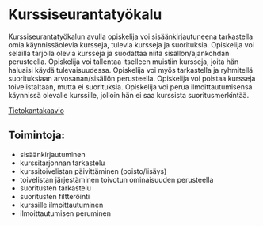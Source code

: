 # Kurssiseurantatyökalu

Kurssiseurantatyökalun avulla opiskelija voi sisäänkirjautuneena tarkastella omia
käynnissäolevia kursseja, tulevia kursseja ja suorituksia. Opiskelija voi
selailla tarjolla olevia kursseja ja suodattaa niitä sisällön/ajankohdan perusteella.
Opiskelija voi tallentaa itselleen muistiin kursseja, joita hän haluaisi käydä 
tulevaisuudessa. Opiskelija voi myös tarkastella ja ryhmitellä suorituksiaan 
arvosanan/sisällön perusteella. Opiskelija voi poistaa kursseja toivelistaltaan,
mutta ei suorituksia. Opiskelija voi perua ilmoittautumisensa käynnissä olevalle kurssille,
jolloin hän ei saa kurssista suoritusmerkintää.

[Tietokantakaavio](https://github.com/AnnaKuokkanen/Kurssiseuranta/blob/master/Dokumentaatio/Tietokantakaavio.png)

## Toimintoja: 

* sisäänkirjautuminen
* kurssitarjonnan tarkastelu
* kurssitoivelistan päivittäminen (poisto/lisäys)
* toivelistan järjestäminen toivotun ominaisuuden perusteella
* suoritusten tarkastelu
* suoritusten filtteröinti
* kurssille ilmoittautuminen
* ilmoittautumisen peruminen
